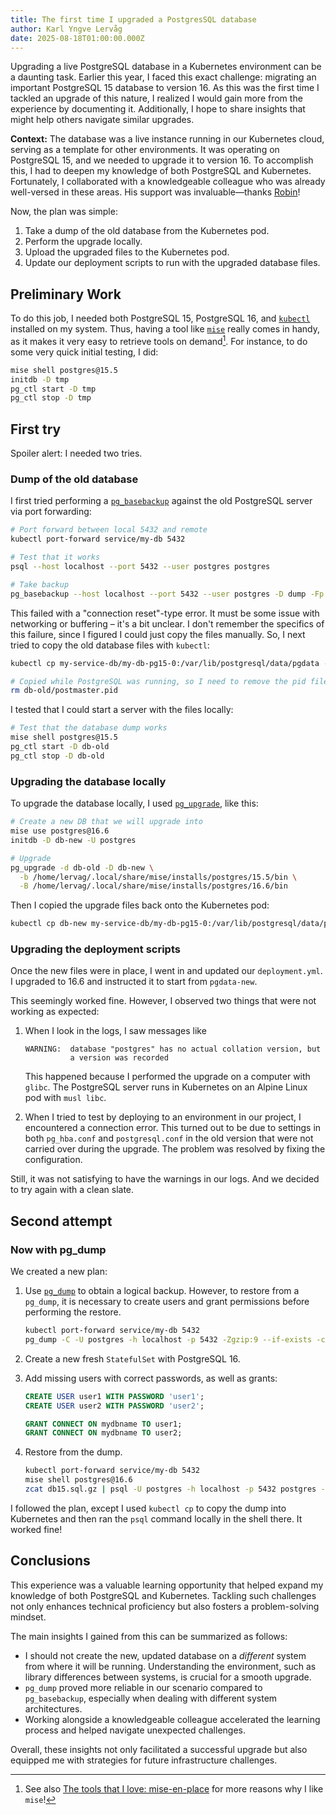 ```yaml
---
title: The first time I upgraded a PostgresSQL database
author: Karl Yngve Lervåg
date: 2025-08-18T01:00:00.000Z
---
```

Upgrading a live PostgreSQL database in a Kubernetes environment can be a daunting task.
Earlier this year, I faced this exact challenge: migrating an important PostgreSQL 15 database to version 16.
As this was the first time I tackled an upgrade of this nature, I realized I would gain more from the experience by documenting it.
Additionally, I hope to share insights that might help others navigate similar upgrades.

**Context:** The database was a live instance running in our Kubernetes cloud, serving as a template for other environments.
It was operating on PostgreSQL 15, and we needed to upgrade it to version 16.
To accomplish this, I had to deepen my knowledge of both PostgreSQL and Kubernetes.
Fortunately, I collaborated with a knowledgeable colleague who was already well-versed in these areas.
His support was invaluable—thanks [Robin](https://kaveland.no/)!

Now, the plan was simple:

1. Take a dump of the old database from the Kubernetes pod.
2. Perform the upgrade locally.
3. Upload the upgraded files to the Kubernetes pod.
4. Update our deployment scripts to run with the upgraded database files.

## Preliminary Work

To do this job, I needed both PostgreSQL 15, PostgreSQL 16, and [`kubectl`](https://kubernetes.io/docs/reference/kubectl/) installed on my system.
Thus, having a tool like [`mise`](https://mise.jdx.dev/) really comes in handy, as it makes it very easy to retrieve tools on demand[^1].
For instance, to do some very quick initial testing, I did:

```sh
mise shell postgres@15.5
initdb -D tmp
pg_ctl start -D tmp
pg_ctl stop -D tmp
```

## First try

Spoiler alert: I needed two tries.

### Dump of the old database

I first tried performing a [`pg_basebackup`](https://www.postgresql.org/docs/current/app-pgbasebackup.html) against the old PostgreSQL server via port forwarding:

```sh
# Port forward between local 5432 and remote
kubectl port-forward service/my-db 5432

# Test that it works
psql --host localhost --port 5432 --user postgres postgres

# Take backup
pg_basebackup --host localhost --port 5432 --user postgres -D dump -Fp -Xs -P --checkpoint fast
```

This failed with a "connection reset"-type error.
It must be some issue with networking or buffering – it's a bit unclear.
I don't remember the specifics of this failure, since I figured I could just copy the files manually.
So, I next tried to copy the old database files with `kubectl`:

```sh
kubectl cp my-service-db/my-db-pg15-0:/var/lib/postgresql/data/pgdata -c postgres db-old

# Copied while PostgreSQL was running, so I need to remove the pid file
rm db-old/postmaster.pid
```

I tested that I could start a server with the files locally:

```sh
# Test that the database dump works
mise shell postgres@15.5
pg_ctl start -D db-old
pg_ctl stop -D db-old
```

### Upgrading the database locally

To upgrade the database locally, I used [`pg_upgrade`](https://www.postgresql.org/docs/current/pgupgrade.html), like this:

```sh
# Create a new DB that we will upgrade into
mise use postgres@16.6
initdb -D db-new -U postgres

# Upgrade
pg_upgrade -d db-old -D db-new \
  -b /home/lervag/.local/share/mise/installs/postgres/15.5/bin \
  -B /home/lervag/.local/share/mise/installs/postgres/16.6/bin
```

Then I copied the upgrade files back onto the Kubernetes pod:

```sh
kubectl cp db-new my-service-db/my-db-pg15-0:/var/lib/postgresql/data/pgdata-new -c postgres
```

### Upgrading the deployment scripts

Once the new files were in place, I went in and updated our `deployment.yml`.
I upgraded to 16.6 and instructed it to start from `pgdata-new`.

This seemingly worked fine.
However, I observed two things that were not working as expected:

1. When I look in the logs, I saw messages like

   ```
   WARNING:  database "postgres" has no actual collation version, but
             a version was recorded
   ```

   This happened because I performed the upgrade on a computer with `glibc`.
   The PostgreSQL server runs in Kubernetes on an Alpine Linux pod with `musl libc`.

2. When I tried to test by deploying to an environment in our project, I encountered a connection error.
   This turned out to be due to settings in both `pg_hba.conf` and `postgresql.conf` in the old version that were not carried over during the upgrade.
   The problem was resolved by fixing the configuration.

Still, it was not satisfying to have the warnings in our logs.
And we decided to try again with a clean slate.

## Second attempt

### Now with pg_dump

We created a new plan:

1. Use [`pg_dump`](https://www.postgresql.org/docs/current/app-pgdump.html) to obtain a logical backup.
   However, to restore from a `pg_dump`, it is necessary to create users and grant permissions before performing the restore.

   ```sh
   kubectl port-forward service/my-db 5432
   pg_dump -C -U postgres -h localhost -p 5432 -Zgzip:9 --if-exists -c mydbname > db15.sql.gz
   ```

2. Create a new fresh `StatefulSet` with PostgreSQL 16.
3. Add missing users with correct passwords, as well as grants:

   ```sql
   CREATE USER user1 WITH PASSWORD 'user1';
   CREATE USER user2 WITH PASSWORD 'user2';

   GRANT CONNECT ON mydbname TO user1;
   GRANT CONNECT ON mydbname TO user2;
   ```

4. Restore from the dump.

   ```sh
   kubectl port-forward service/my-db 5432
   mise shell postgres@16.6
   zcat db15.sql.gz | psql -U postgres -h localhost -p 5432 postgres -v ON_ERROR_STOP=1
   ```

I followed the plan, except I used `kubectl cp` to copy the dump into Kubernetes and then ran the `psql` command locally in the shell there.
It worked fine!

## Conclusions

This experience was a valuable learning opportunity that helped expand my knowledge of both PostgreSQL and Kubernetes.
Tackling such challenges not only enhances technical proficiency but also fosters a problem-solving mindset.

The main insights I gained from this can be summarized as follows:

- I should not create the new, updated database on a _different_ system from where it will be running.
  Understanding the environment, such as library differences between systems, is crucial for a smooth upgrade.
- `pg_dump` proved more reliable in our scenario compared to `pg_basebackup`, especially when dealing with different system architectures.
- Working alongside a knowledgeable colleague accelerated the learning process and helped navigate unexpected challenges.

Overall, these insights not only facilitated a successful upgrade but also equipped me with strategies for future infrastructure challenges.

[^1]: See also [The tools that I love: mise-en-place](/posts/mise) for more reasons why I like `mise`!

